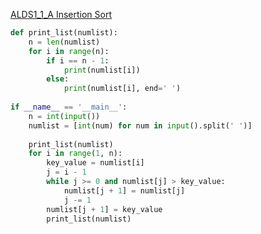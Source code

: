 [ALDS1_1_A Insertion Sort](http://judge.u-aizu.ac.jp/onlinejudge/description.jsp?id=ALDS1_1_A)

```python
def print_list(numlist):
    n = len(numlist)
    for i in range(n):
        if i == n - 1:
            print(numlist[i])
        else:
            print(numlist[i], end=' ')
        
if __name__ == '__main__':
    n = int(input())
    numlist = [int(num) for num in input().split(' ')]
    
    print_list(numlist)
    for i in range(1, n):
        key_value = numlist[i]
        j = i - 1
        while j >= 0 and numlist[j] > key_value:
            numlist[j + 1] = numlist[j]
            j -= 1
        numlist[j + 1] = key_value
        print_list(numlist)
```